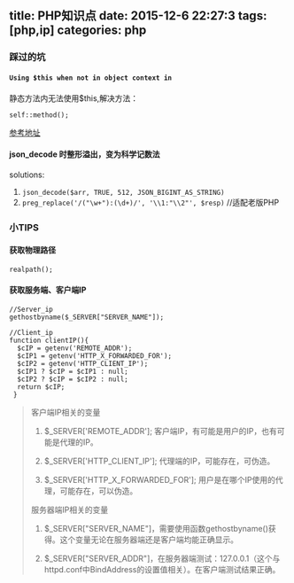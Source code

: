 
title: PHP知识点
date: 2015-12-6 22:27:3
tags: [php,ip]
categories: php
---

### 踩过的坑

#### `Using $this when not in object context in`

 静态方法内无法使用$this,解决方法：

    self::method();

[参考地址](http://blog.csdn.net/yageeart/article/details/6662059)

#### json_decode 时整形溢出，变为科学记数法

solutions:
1. `json_decode($arr, TRUE, 512, JSON_BIGINT_AS_STRING)`
2. `preg_replace('/("\w+"):(\d+)/', '\\1:"\\2"', $resp)`  //适配老版PHP

### 小TIPS

#### 获取物理路径
    realpath();
#### 获取服务端、客户端IP
<!-- more --->
    //Server_ip
    gethostbyname($_SERVER["SERVER_NAME"]); 

    //Client_ip
    function clientIP(){   
      $cIP = getenv('REMOTE_ADDR');   
      $cIP1 = getenv('HTTP_X_FORWARDED_FOR');   
      $cIP2 = getenv('HTTP_CLIENT_IP');   
      $cIP1 ? $cIP = $cIP1 : null;   
      $cIP2 ? $cIP = $cIP2 : null;   
      return $cIP;
     }   

> 客户端IP相关的变量
> 1. $_SERVER['REMOTE_ADDR']; 客户端IP，有可能是用户的IP，也有可能是代理的IP。
> 
> 2. $_SERVER['HTTP_CLIENT_IP']; 代理端的IP，可能存在，可伪造。
> 
> 3. $_SERVER['HTTP_X_FORWARDED_FOR']; 用户是在哪个IP使用的代理，可能存在，可以伪造。
> 
> 服务器端IP相关的变量
> 1. $_SERVER["SERVER_NAME"]，需要使用函数gethostbyname()获得。这个变量无论在服务器端还是客户端均能正确显示。
> 
> 2. $_SERVER["SERVER_ADDR"]，在服务器端测试：127.0.0.1（这个与httpd.conf中BindAddress的设置值相关）。在客户端测试结果正确。




